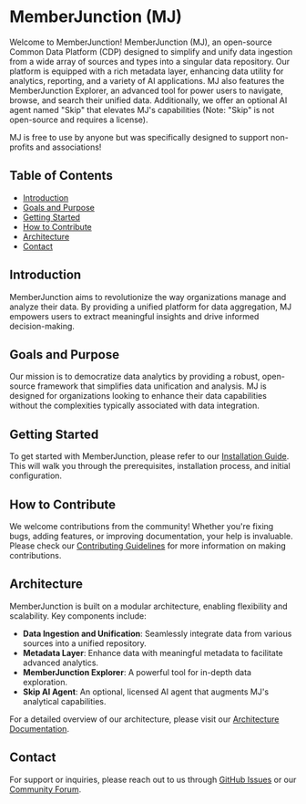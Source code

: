 # MemberJunction (MJ)

Welcome to MemberJunction! MemberJunction (MJ), an open-source Common Data Platform (CDP) designed to simplify and unify data ingestion from a wide array of sources and types into a singular data repository. Our platform is equipped with a rich metadata layer, enhancing data utility for analytics, reporting, and a variety of AI applications. MJ also features the MemberJunction Explorer, an advanced tool for power users to navigate, browse, and search their unified data. Additionally, we offer an optional AI agent named "Skip" that elevates MJ's capabilities (Note: "Skip" is not open-source and requires a license). 

MJ is free to use by anyone but was specifically designed to support non-profits and associations!

## Table of Contents
- [Introduction](#introduction)
- [Goals and Purpose](#goals-and-purpose)
- [Getting Started](#getting-started)
- [How to Contribute](#how-to-contribute)
- [Architecture](#architecture)
- [Contact](#contact)

## Introduction
MemberJunction aims to revolutionize the way organizations manage and analyze their data. By providing a unified platform for data aggregation, MJ empowers users to extract meaningful insights and drive informed decision-making.

## Goals and Purpose
Our mission is to democratize data analytics by providing a robust, open-source framework that simplifies data unification and analysis. MJ is designed for organizations looking to enhance their data capabilities without the complexities typically associated with data integration.

## Getting Started
To get started with MemberJunction, please refer to our [Installation Guide](#installation-guide). This will walk you through the prerequisites, installation process, and initial configuration.

## How to Contribute
We welcome contributions from the community! Whether you're fixing bugs, adding features, or improving documentation, your help is invaluable. Please check our [Contributing Guidelines](#contributing-guidelines) for more information on making contributions.

## Architecture
MemberJunction is built on a modular architecture, enabling flexibility and scalability. Key components include:

- **Data Ingestion and Unification**: Seamlessly integrate data from various sources into a unified repository.
- **Metadata Layer**: Enhance data with meaningful metadata to facilitate advanced analytics.
- **MemberJunction Explorer**: A powerful tool for in-depth data exploration.
- **Skip AI Agent**: An optional, licensed AI agent that augments MJ's analytical capabilities.

For a detailed overview of our architecture, please visit our [Architecture Documentation](#architecture-documentation).

## Contact
For support or inquiries, please reach out to us through [GitHub Issues](#github-issues) or our [Community Forum](#community-forum).

